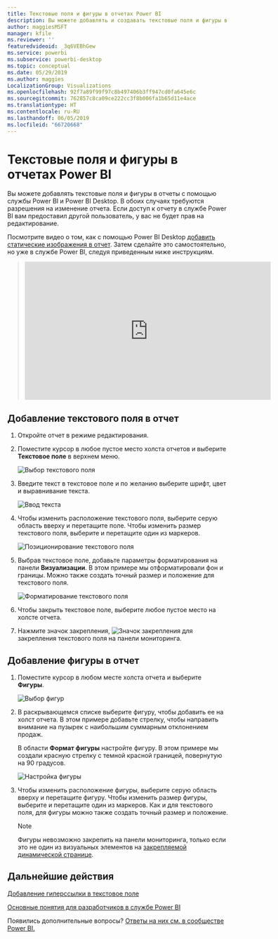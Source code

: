 ```yaml
---
title: Текстовые поля и фигуры в отчетах Power BI
description: Вы можете добавлять и создавать текстовые поля и фигуры в отчетах с помощью службы Microsoft Power BI.
author: maggiesMSFT
manager: kfile
ms.reviewer: ''
featuredvideoid: _3q6VEBhGew
ms.service: powerbi
ms.subservice: powerbi-desktop
ms.topic: conceptual
ms.date: 05/29/2019
ms.author: maggies
LocalizationGroup: Visualizations
ms.openlocfilehash: 92f7a89f99f97c8b497406b3ff947cd0fa645e6c
ms.sourcegitcommit: 762857c8ca09ce222cc3f8b006fa1b65d11e4ace
ms.translationtype: HT
ms.contentlocale: ru-RU
ms.lasthandoff: 06/05/2019
ms.locfileid: "66720668"
---
```

# <a name="text-boxes-and-shapes-in-power-bi-reports"></a>Текстовые поля и фигуры в отчетах Power BI
Вы можете добавлять текстовые поля и фигуры в отчеты с помощью службы Power BI и Power BI Desktop. В обоих случаях требуются разрешения на изменение отчета. Если доступ к отчету в службе Power BI вам предоставил другой пользователь, у вас не будет прав на редактирование. 

Посмотрите видео о том, как с помощью Power BI Desktop [добавить статические изображения в отчет](guided-learning/visualizations.yml?tutorial-step=11). Затем сделайте это самостоятельно, но уже в службе Power BI, следуя приведенным ниже инструкциям.
> 
> <iframe width="560" height="315" src="https://www.youtube.com/embed/_3q6VEBhGew" frameborder="0" allowfullscreen></iframe>
> 

## <a name="add-a-text-box-to-a-report"></a>Добавление текстового поля в отчет
1. Откройте отчет в режиме редактирования.

2. Поместите курсор в любое пустое место холста отчетов и выберите **Текстовое поле** в верхнем меню.
   
   ![Выбор текстового поля](media/power-bi-reports-add-text-and-shapes/pbi_textbox.png)
3. Введите текст в текстовое поле и по желанию выберите шрифт, цвет и выравнивание текста. 
   
   ![Ввод текста](media/power-bi-reports-add-text-and-shapes/pbi_textbox2new.png)
4. Чтобы изменить расположение текстового поля, выберите серую область вверху и перетащите поле. Чтобы изменить размер текстового поля, выберите и перетащите один из маркеров. 
   
   ![Позиционирование текстового поля](media/power-bi-reports-add-text-and-shapes/textboxsmaller.gif)

5. Выбрав текстовое поле, добавьте параметры форматирования на панели **Визуализации**. В этом примере мы отформатировали фон и границы. Можно также создать точный размер и положение для текстового поля.  

   ![Форматирование текстового поля](media/power-bi-reports-add-text-and-shapes/power-bi-borders.png)

6. Чтобы закрыть текстовое поле, выберите любое пустое место на холсте отчета. 

7. Нажмите значок закрепления,  ![Значок закрепления](media/power-bi-reports-add-text-and-shapes/pbi_pintile.png) для закрепления текстового поля на панели мониторинга. 

## <a name="add-a-shape-to-a-report"></a>Добавление фигуры в отчет
1. Поместите курсор в любом месте холста отчета и выберите **Фигуры**.
   
   ![Выбор фигур](media/power-bi-reports-add-text-and-shapes/power-bi-shapes.png)
2. В раскрывающемся списке выберите фигуру, чтобы добавить ее на холст отчета. В этом примере добавьте стрелку, чтобы направить внимание на пузырек с наибольшим суммарным отклонением продаж. 
   
   В области **Формат фигуры** настройте фигуру. В этом примере мы создали красную стрелку с темной красной границей, повернутую на 90 градусов.
   
   ![Настройка фигуры](media/power-bi-reports-add-text-and-shapes/power-bi-arrrow.png)
3. Чтобы изменить расположение фигуры, выберите серую область вверху и перетащите фигуру. Чтобы изменить размер фигуры, выберите и перетащите один из маркеров. Как и для текстового поля, для фигуры можно также создать точный размер и положение.

   > [!NOTE]
   > Фигуры невозможно закрепить на панели мониторинга, только если это не один из визуальных элементов на [закрепляемой динамической странице](service-dashboard-pin-live-tile-from-report.md). 
   > 
   > 

## <a name="next-steps"></a>Дальнейшие действия
[Добавление гиперссылки в текстовое поле](service-add-hyperlink-to-text-box.md)

[Основные понятия для разработчиков в службе Power BI](service-basic-concepts.md)

Появились дополнительные вопросы? [Ответы на них см. в сообществе Power BI.](http://community.powerbi.com/)
